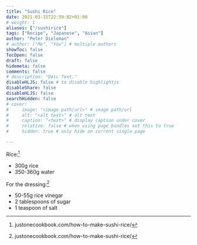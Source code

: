 ```yaml
---
title: "Sushi Rice"
date: 2021-03-15T22:59:02+01:00
# weight: 1
aliases: ["/sushirice"]
tags: ["Recipe", "Japanese", "Asian"]
author: "Peter Dieleman"
# author: ["Me", "You"] # multiple authors
showToc: false  
TocOpen: false
draft: false
hidemeta: false
comments: false
# description: "Desc Text."
disableHLJS: false # to disable highlightjs
disableShare: false
disableHLJS: false
searchHidden: false
# cover:
#     image: "<image path/url>" # image path/url
#     alt: "<alt text>" # alt text
#     caption: "<text>" # display caption under cover
#     relative: false # when using page bundles set this to true
#     hidden: true # only hide on current single page

---
```


Rice:[^1]

- 300g rice
- 350-360g water

For the dressing:[^1]

- 50-55g rice vinegar
- 2 tablespoons of sugar
- 1 teaspoon of salt

[^1]: justonecookbook.com/how-to-make-sushi-rice/
